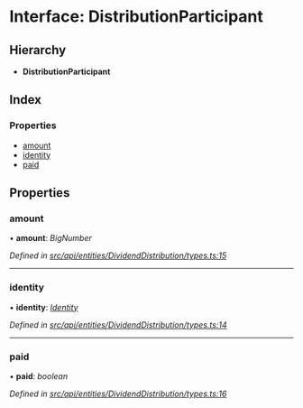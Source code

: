 # Interface: DistributionParticipant

## Hierarchy

* **DistributionParticipant**

## Index

### Properties

* [amount](distributionparticipant.md#amount)
* [identity](distributionparticipant.md#identity)
* [paid](distributionparticipant.md#paid)

## Properties

###  amount

• **amount**: *BigNumber*

*Defined in [src/api/entities/DividendDistribution/types.ts:15](https://github.com/PolymathNetwork/polymesh-sdk/blob/cfab557b/src/api/entities/DividendDistribution/types.ts#L15)*

___

###  identity

• **identity**: *[Identity](../classes/identity.md)*

*Defined in [src/api/entities/DividendDistribution/types.ts:14](https://github.com/PolymathNetwork/polymesh-sdk/blob/cfab557b/src/api/entities/DividendDistribution/types.ts#L14)*

___

###  paid

• **paid**: *boolean*

*Defined in [src/api/entities/DividendDistribution/types.ts:16](https://github.com/PolymathNetwork/polymesh-sdk/blob/cfab557b/src/api/entities/DividendDistribution/types.ts#L16)*
